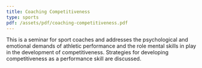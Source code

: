 ```yaml
---
title: Coaching Competitiveness
type: sports
pdf: /assets/pdf/coaching-competitiveness.pdf
---
```


This is a seminar for sport coaches and addresses the psychological and emotional demands of athletic performance and the role mental skills in play in the development of competitiveness. Strategies for developing competitiveness as a performance skill are discussed.
